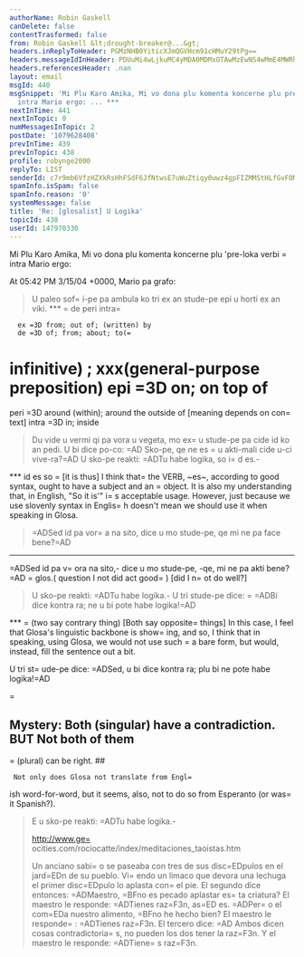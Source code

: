 ```yaml
---
authorName: Robin Gaskell
canDelete: false
contentTrasformed: false
from: Robin Gaskell &lt;drought-breaker@...&gt;
headers.inReplyToHeader: PGMzNHB0YiticXJmQGVHcm91cHMuY29tPg==
headers.messageIdInHeader: PDUuMi4wLjkuMC4yMDA0MDMxOTAwMzEwNS4wMmE4MWRhMEBwYWNpZmljLm5ldC5hdT4=
headers.referencesHeader: .nan
layout: email
msgId: 440
msgSnippet: 'Mi Plu Karo Amika, Mi vo dona plu komenta koncerne plu pre-loka verbi
  intra Mario ergo: ... ***                                             de'
nextInTime: 441
nextInTopic: 0
numMessagesInTopic: 2
postDate: '1079628408'
prevInTime: 439
prevInTopic: 438
profile: robynge2000
replyTo: LIST
senderId: c7r9mb6VfzHZXkRsHhFSdF6JfNtwsE7uWuZtiqy0uwz4gpFIZMMStHLfGvFOMS-4I1g1zGWvBJsbdcVEMUIGaYiWwv_VaNVOxE_UU4Q4wpWNlirffw
spamInfo.isSpam: false
spamInfo.reason: '0'
systemMessage: false
title: 'Re: [glosalist] U Logika'
topicId: 438
userId: 147970330
---
```


Mi Plu Karo Amika,
    Mi vo dona plu komenta koncerne plu 'pre-loka verbi =
intra Mario ergo:

At 05:42 PM 3/15/04 +0000, Mario pa grafo:

>U paleo sof=
i-pe pa ambula ko tri ex an stude-pe epi u horti ex an
>viki.
***          =
                                   de                   peri 
        intra=


      ex =3D from; out of; (written) by
      de =3D of; from; about; to(=
infinitive) ; xxx(general-purpose preposition)
     epi =3D on; on top of
 =
   peri =3D around (within); around the outside of  [meaning depends on con=
text]
   intra =3D in; inside


>Du vide u vermi qi pa vora u vegeta, mo ex=
 u stude-pe pa cide id ko
>an pedi.
>U bi dice po-co: =AD Sko-pe, qe ne es =
u akti-mali cide u-ci vive-ra?=AD
>U sko-pe reakti: =ADTu habe logika, so i=
d es.-

***                                               id es so
        =
                                           [it is thus]
       I think that=
 the VERB, ~es~, according to good syntax, ought to have 
a subject and an =
object.
       It is also my understanding that, in English,  "So it is'" i=
s 
acceptable usage. However, just because we use slovenly syntax in Englis=
h 
doesn't mean we should use it when speaking in Glosa.

>=ADSed id pa vor=
a na sito, dice u mo stude-pe, qe mi ne pa face bene?=AD
***
=ADSed id pa v=
ora na sito,- dice u mo stude-pe, -qe, mi ne pa akti bene?=AD
             =
                                       glos.( question I not 
did act 
good=
)                                                                 [did 
I n=
ot do well?]

>U sko-pe reakti: =ADTu habe logika.-
>U tri stude-pe dice: =
=ADBi dice kontra ra; ne u bi pote habe logika!=AD

***                    =
    (two say contrary thing)
                            [Both say opposite=
 things]
     In this case, I feel that Glosa's linguistic backbone is show=
ing, and 
so, I think that in speaking, using Glosa, we would not use such =
a bare 
form, but would, instead, fill the sentence out a bit.

   U tri st=
ude-pe dice: =ADSed, u bi dice kontra ra; plu bi ne pote habe 
logika!=AD

=
##  Mystery: Both (singular) have a contradiction.  BUT  Not both of them 
=
(plural) can be right. ##

     Not only does Glosa not translate from Engl=
ish word-for-word, but it 
seems, also, not to do so from Esperanto (or was=
 it Spanish?).


>E u sko-pe reakti: =ADTu habe logika.-
>
>
>http://www.ge=
ocities.com/rociocatte/index/meditaciones_taoistas.htm
>
>
>Un anciano sabi=
o se paseaba con tres de sus disc=EDpulos en el jard=EDn
>de su pueblo.
>Vi=
endo un limaco que devora una lechuga el primer disc=EDpulo lo
>aplasta con=
 el pie.
>El segundo dice entonces: =ADMaestro, =BFno es pecado aplastar es=
ta
>criatura?
>El maestro le responde: =ADTienes raz=F3n, as=ED es.
>=ADPer=
o el com=EDa nuestro alimento, =BFno he hecho bien?
>El maestro le responde=
: =ADTienes raz=F3n.
>El tercero dice: =AD Ambos dicen cosas contradictoria=
s, no pueden los
>dos tener la raz=F3n.
>Y el maestro le responde: =ADTiene=
s raz=F3n.



